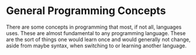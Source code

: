 # General Programming Concepts

There are some concepts in programming that most, if not all, languages
uses. These are almost fundamental to any programming language. These
are the sort of things one would learn once and would generally not
change, aside from maybe syntax, when switching to or learning another
language.
